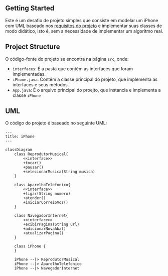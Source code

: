 ## Getting Started

Este é um desafio de projeto simples que consiste em modelar um iPhone com UML baseado nos [requisitos do projeto](https://github.com/digitalinnovationone/trilha-java-basico/tree/main/desafios/poo) e implementar suas classes de modo didático, isto é, sem a necessidade de implementar um algoritmo real.

## Project Structure

O código-fonte do projeto se encontra na página `src`, onde:

- `interfaces`: É a pasta que contém as interfaces que foram implementadas.
- `iPhone.java`: Contém a classe principal do projeto, que implementa as interfaces e seus métodos.
- `App.java`: É o arquivo principal do proejto, que instancia e implementa a classe `iPhone`

## UML

O código do projeto é baseado no seguinte UML:
```mermaid
---
title: iPhone 
---

classDiagram
    class ReprodutorMusical{
        <<interface>>
        +tocar()
        +pausar()
        +selecionarMusica(String musica)
    }

    class AparelhoTelefonico{
        <<interface>>
        +ligar(String numero)
        +atender()
        +iniciarCorreioVoz()
    }

    class NavegadorInternet{
        <<interface>>
        +exibirPagina(String url)
        +adicionarNovaAba()
        +atualizarPagina()
    }

    class iPhone {
    }

    iPhone --|> ReprodutorMusical
    iPhone --|> AparelhoTelefonico
    iPhone --|> NavegadorInternet
```